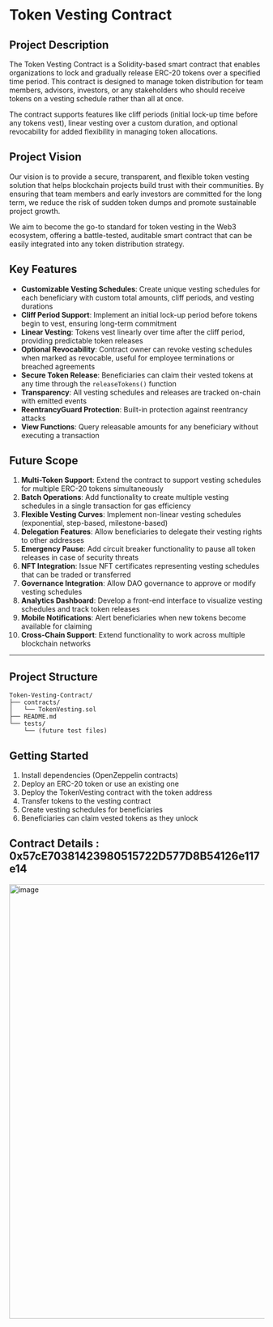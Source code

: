 # Token Vesting Contract

## Project Description

The Token Vesting Contract is a Solidity-based smart contract that enables organizations to lock and gradually release ERC-20 tokens over a specified time period. This contract is designed to manage token distribution for team members, advisors, investors, or any stakeholders who should receive tokens on a vesting schedule rather than all at once.

The contract supports features like cliff periods (initial lock-up time before any tokens vest), linear vesting over a custom duration, and optional revocability for added flexibility in managing token allocations.

## Project Vision

Our vision is to provide a secure, transparent, and flexible token vesting solution that helps blockchain projects build trust with their communities. By ensuring that team members and early investors are committed for the long term, we reduce the risk of sudden token dumps and promote sustainable project growth.

We aim to become the go-to standard for token vesting in the Web3 ecosystem, offering a battle-tested, auditable smart contract that can be easily integrated into any token distribution strategy.

## Key Features

- **Customizable Vesting Schedules**: Create unique vesting schedules for each beneficiary with custom total amounts, cliff periods, and vesting durations
- **Cliff Period Support**: Implement an initial lock-up period before tokens begin to vest, ensuring long-term commitment
- **Linear Vesting**: Tokens vest linearly over time after the cliff period, providing predictable token releases
- **Optional Revocability**: Contract owner can revoke vesting schedules when marked as revocable, useful for employee terminations or breached agreements
- **Secure Token Release**: Beneficiaries can claim their vested tokens at any time through the `releaseTokens()` function
- **Transparency**: All vesting schedules and releases are tracked on-chain with emitted events
- **ReentrancyGuard Protection**: Built-in protection against reentrancy attacks
- **View Functions**: Query releasable amounts for any beneficiary without executing a transaction

## Future Scope

1. **Multi-Token Support**: Extend the contract to support vesting schedules for multiple ERC-20 tokens simultaneously
2. **Batch Operations**: Add functionality to create multiple vesting schedules in a single transaction for gas efficiency
3. **Flexible Vesting Curves**: Implement non-linear vesting schedules (exponential, step-based, milestone-based)
4. **Delegation Features**: Allow beneficiaries to delegate their vesting rights to other addresses
5. **Emergency Pause**: Add circuit breaker functionality to pause all token releases in case of security threats
6. **NFT Integration**: Issue NFT certificates representing vesting schedules that can be traded or transferred
7. **Governance Integration**: Allow DAO governance to approve or modify vesting schedules
8. **Analytics Dashboard**: Develop a front-end interface to visualize vesting schedules and track token releases
9. **Mobile Notifications**: Alert beneficiaries when new tokens become available for claiming
10. **Cross-Chain Support**: Extend functionality to work across multiple blockchain networks

---

## Project Structure

```
Token-Vesting-Contract/
├── contracts/
│   └── TokenVesting.sol
├── README.md
└── tests/
    └── (future test files)
```

## Getting Started

1. Install dependencies (OpenZeppelin contracts)
2. Deploy an ERC-20 token or use an existing one
3. Deploy the TokenVesting contract with the token address
4. Transfer tokens to the vesting contract
5. Create vesting schedules for beneficiaries
6. Beneficiaries can claim vested tokens as they unlock

## Contract Details : 0x57cE70381423980515722D577D8B54126e117e14
<img width="1900" height="858" alt="image" src="https://github.com/user-attachments/assets/eab9d705-df1e-4d62-a214-ecdfdffb6110" />


